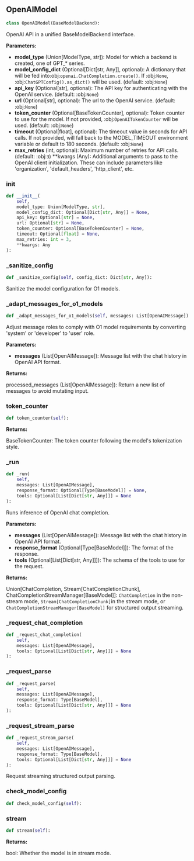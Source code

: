 <a id="camel.models.openai_model"></a>

<a id="camel.models.openai_model.OpenAIModel"></a>

## OpenAIModel

```python
class OpenAIModel(BaseModelBackend):
```

OpenAI API in a unified BaseModelBackend interface.

**Parameters:**

- **model_type** (Union[ModelType, str]): Model for which a backend is created, one of GPT_* series.
- **model_config_dict** (Optional[Dict[str, Any]], optional): A dictionary that will be fed into:obj:`openai.ChatCompletion.create()`. If :obj:`None`, :obj:`ChatGPTConfig().as_dict()` will be used. (default: :obj:`None`)
- **api_key** (Optional[str], optional): The API key for authenticating with the OpenAI service. (default: :obj:`None`)
- **url** (Optional[str], optional): The url to the OpenAI service. (default: :obj:`None`)
- **token_counter** (Optional[BaseTokenCounter], optional): Token counter to use for the model. If not provided, :obj:`OpenAITokenCounter` will be used. (default: :obj:`None`)
- **timeout** (Optional[float], optional): The timeout value in seconds for API calls. If not provided, will fall back to the MODEL_TIMEOUT environment variable or default to 180 seconds. (default: :obj:`None`)
- **max_retries** (int, optional): Maximum number of retries for API calls. (default: :obj:`3`) **kwargs (Any): Additional arguments to pass to the OpenAI client initialization. These can include parameters like 'organization', 'default_headers', 'http_client', etc.

<a id="camel.models.openai_model.OpenAIModel.__init__"></a>

### __init__

```python
def __init__(
    self,
    model_type: Union[ModelType, str],
    model_config_dict: Optional[Dict[str, Any]] = None,
    api_key: Optional[str] = None,
    url: Optional[str] = None,
    token_counter: Optional[BaseTokenCounter] = None,
    timeout: Optional[float] = None,
    max_retries: int = 3,
    **kwargs: Any
):
```

<a id="camel.models.openai_model.OpenAIModel._sanitize_config"></a>

### _sanitize_config

```python
def _sanitize_config(self, config_dict: Dict[str, Any]):
```

Sanitize the model configuration for O1 models.

<a id="camel.models.openai_model.OpenAIModel._adapt_messages_for_o1_models"></a>

### _adapt_messages_for_o1_models

```python
def _adapt_messages_for_o1_models(self, messages: List[OpenAIMessage]):
```

Adjust message roles to comply with O1 model requirements by
converting 'system' or 'developer' to 'user' role.

**Parameters:**

- **messages** (List[OpenAIMessage]): Message list with the chat history in OpenAI API format.

**Returns:**

  processed_messages (List[OpenAIMessage]): Return a new list of
messages to avoid mutating input.

<a id="camel.models.openai_model.OpenAIModel.token_counter"></a>

### token_counter

```python
def token_counter(self):
```

**Returns:**

  BaseTokenCounter: The token counter following the model's
tokenization style.

<a id="camel.models.openai_model.OpenAIModel._run"></a>

### _run

```python
def _run(
    self,
    messages: List[OpenAIMessage],
    response_format: Optional[Type[BaseModel]] = None,
    tools: Optional[List[Dict[str, Any]]] = None
):
```

Runs inference of OpenAI chat completion.

**Parameters:**

- **messages** (List[OpenAIMessage]): Message list with the chat history in OpenAI API format.
- **response_format** (Optional[Type[BaseModel]]): The format of the response.
- **tools** (Optional[List[Dict[str, Any]]]): The schema of the tools to use for the request.

**Returns:**

  Union[ChatCompletion, Stream[ChatCompletionChunk],
ChatCompletionStreamManager[BaseModel]]:
`ChatCompletion` in the non-stream mode,
`Stream[ChatCompletionChunk]`in the stream mode,
or `ChatCompletionStreamManager[BaseModel]` for
structured output streaming.

<a id="camel.models.openai_model.OpenAIModel._request_chat_completion"></a>

### _request_chat_completion

```python
def _request_chat_completion(
    self,
    messages: List[OpenAIMessage],
    tools: Optional[List[Dict[str, Any]]] = None
):
```

<a id="camel.models.openai_model.OpenAIModel._request_parse"></a>

### _request_parse

```python
def _request_parse(
    self,
    messages: List[OpenAIMessage],
    response_format: Type[BaseModel],
    tools: Optional[List[Dict[str, Any]]] = None
):
```

<a id="camel.models.openai_model.OpenAIModel._request_stream_parse"></a>

### _request_stream_parse

```python
def _request_stream_parse(
    self,
    messages: List[OpenAIMessage],
    response_format: Type[BaseModel],
    tools: Optional[List[Dict[str, Any]]] = None
):
```

Request streaming structured output parsing.

<a id="camel.models.openai_model.OpenAIModel.check_model_config"></a>

### check_model_config

```python
def check_model_config(self):
```

<a id="camel.models.openai_model.OpenAIModel.stream"></a>

### stream

```python
def stream(self):
```

**Returns:**

  bool: Whether the model is in stream mode.
